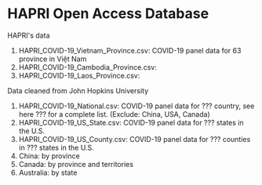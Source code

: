# HAPRI Open Access Database
HAPRI's data

1. HAPRI_COVID-19_Vietnam_Province.csv: COVID-19 panel data for 63 province in Việt Nam
2. HAPRI_COVID-19_Cambodia_Province.csv:
3. HAPRI_COVID-19_Laos_Province.csv:


Data cleaned from John Hopkins University

1. HAPRI_COVID-19_National.csv: COVID-19 panel data for ??? country, see here ??? for a complete list. (Exclude: China, USA, Canada)
2. HAPRI_COVID-19_US_State.csv: COVID-19 panel data for ??? states in the U.S.
3. HAPRI_COVID-19_US_County.csv: COVID-19 panel data for ??? counties in ??? states in the U.S.
4. China: by province
5. Canada: by province and territories
6. Australia: by state
